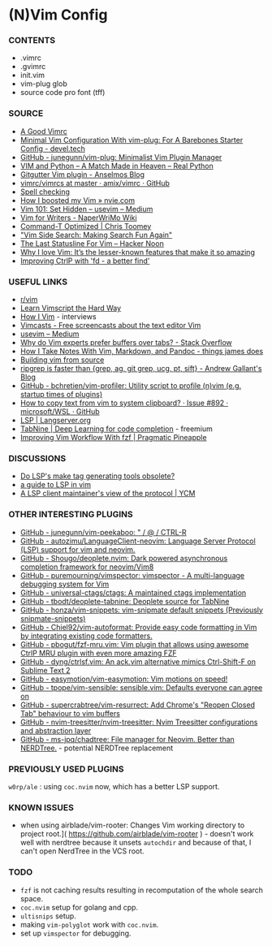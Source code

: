 # (N)Vim Config

### CONTENTS

* .vimrc
* .gvimrc
* init.vim
* vim-plug glob
* source code pro font (tff)

### SOURCE

* [A Good Vimrc]( https://web.archive.org/web/20180603131820/https://dougblack.io/words/a-good-vimrc.html )
* [Minimal Vim Configuration With vim-plug: For A Barebones Starter Config - devel.tech]( https://devel.tech/snippets/n/vIMmz8vZ/minimal-vim-configuration-with-vim-plug/#putting-it-all-together )
* [GitHub - junegunn/vim-plug: Minimalist Vim Plugin Manager]( https://github.com/junegunn/vim-plug )
* [VIM and Python – A Match Made in Heaven – Real Python]( https://realpython.com/blog/python/vim-and-python-a-match-made-in-heaven/ )
* [Gitgutter Vim plugin - Anselmos Blog]( https://witkowskibartosz.com/blog/gitgutter-vim-plugin.html )
* [vimrc/vimrcs at master · amix/vimrc · GitHub]( https://github.com/amix/vimrc/tree/master/vimrcs )
* [Spell checking]( https://vimcasts.org/episodes/spell-checking/ )
* [How I boosted my Vim &raquo; nvie.com]( https://nvie.com/posts/how-i-boosted-my-vim/ )
* [Vim 101: Set Hidden – usevim – Medium]( https://medium.com/usevim/vim-101-set-hidden-f78800142855 )
* [Vim for Writers - NaperWriMo Wiki]( https://naperwrimo.org/wiki/index.php?title=Vim_for_Writers )
* [Command-T Optimized | Chris Toomey]( https://ctoomey.com/writing/command-t-optimized/ )
* ["Vim Side Search: Making Search Fun Again"]( https://ddrscott.github.io/blog/2016/side-search/ )
* [The Last Statusline For Vim – Hacker Noon]( https://hackernoon.com/the-last-statusline-for-vim-a613048959b2 )
* [Why I love Vim: It’s the lesser-known features that make it so amazing]( https://medium.freecodecamp.org/learn-linux-vim-basic-features-19134461ab85 )
* [Improving CtrlP with 'fd - a better find']( https://bluz71.github.io/2017/10/26/turbocharge-the-ctrlp-vim-plugin.html )

### USEFUL LINKS

* [r/vim]( https://reddit.com/r/vim )
* [Learn Vimscript the Hard Way]( http://learnvimscriptthehardway.stevelosh.com/ )
* [How I Vim]( http://howivim.com/ ) - interviews
* [Vimcasts - Free screencasts about the text editor Vim]( http://vimcasts.org/ )
* [usevim – Medium]( https://medium.com/usevim ) 
* [Why do Vim experts prefer buffers over tabs? - Stack Overflow]( https://stackoverflow.com/questions/26708822/why-do-vim-experts-prefer-buffers-over-tabs/26745051 )
* [How I Take Notes With Vim, Markdown, and Pandoc   - things james does]( https://jamesbvaughan.com/markdown-pandoc-notes/ )
* [Building vim from source]( https://github.com/Valloric/YouCompleteMe/wiki/Building-Vim-from-source )
* [ripgrep is faster than {grep, ag, git grep, ucg, pt, sift} - Andrew Gallant&#39;s Blog]( https://blog.burntsushi.net/ripgrep/ )
* [GitHub - bchretien/vim-profiler: Utility script to profile (n)vim (e.g. startup times of plugins)]( https://github.com/bchretien/vim-profiler )
* [How to copy text from vim to system clipboard? · Issue #892 · microsoft/WSL · GitHub]( https://github.com/Microsoft/WSL/issues/892 )
* [LSP | Langserver.org]( https://langserver.org/ )
* [TabNine | Deep Learning for code completion]( https://www.tabnine.com/ ) - freemium
* [Improving Vim Workflow With fzf | Pragmatic Pineapple]( https://pragmaticpineapple.com/improving-vim-workflow-with-fzf/ )

### DISCUSSIONS

* [Do LSP's make tag generating tools obsolete?]( https://www.reddit.com/r/vim/comments/fj9tsz/do_lsps_make_tag_generating_tools_obsolete/ )
* [a guide to LSP in vim]( https://old.reddit.com/r/vim/comments/b33lc1/a_guide_to_lsp_auto_completion_in_vim/#eix8cuk )
* [A LSP client maintainer's view of the protocol | YCM]( https://www.reddit.com/r/vim/comments/b3yzq4/a_lsp_client_maintainers_view_of_the_lsp_protocol/ )

### OTHER INTERESTING PLUGINS
 
* [GitHub - junegunn/vim-peekaboo: " / @ / CTRL-R]( https://github.com/junegunn/vim-peekaboo )
* [GitHub - autozimu/LanguageClient-neovim: Language Server Protocol (LSP) support for vim and neovim.]( https://github.com/autozimu/LanguageClient-neovim )
* [GitHub - Shougo/deoplete.nvim: Dark powered asynchronous completion framework for neovim/Vim8]( https://github.com/Shougo/deoplete.nvim )
* [GitHub - puremourning/vimspector: vimspector - A multi-language debugging system for Vim]( https://github.com/puremourning/vimspector )
* [GitHub - universal-ctags/ctags: A maintained ctags implementation]( https://github.com/universal-ctags/ctags )
* [GitHub - tbodt/deoplete-tabnine: Deoplete source for TabNine]( https://github.com/tbodt/deoplete-tabnine )
* [GitHub - honza/vim-snippets: vim-snipmate default snippets (Previously snipmate-snippets)]( https://github.com/honza/vim-snippets )
* [GitHub - Chiel92/vim-autoformat: Provide easy code formatting in Vim by integrating existing code formatters.]( https://github.com/Chiel92/vim-autoformat )
* [GitHub - pbogut/fzf-mru.vim: Vim plugin that allows using awesome CtrlP MRU plugin with even more amazing FZF]( https://github.com/pbogut/fzf-mru.vim )
* [GitHub - dyng/ctrlsf.vim: An ack.vim alternative mimics Ctrl-Shift-F on Sublime Text 2]( https://github.com/dyng/ctrlsf.vim )
* [GitHub - easymotion/vim-easymotion: Vim motions on speed!]( https://github.com/easymotion/vim-easymotion )
* [GitHub - tpope/vim-sensible: sensible.vim: Defaults everyone can agree on]( https://github.com/tpope/vim-sensible )
* [GitHub - supercrabtree/vim-resurrect: Add Chrome's "Reopen Closed Tab" behaviour to vim buffers]( https://github.com/supercrabtree/vim-resurrect )
* [GitHub - nvim-treesitter/nvim-treesitter: Nvim Treesitter configurations and abstraction layer]( https://github.com/nvim-treesitter/nvim-treesitter ) 
* [GitHub - ms-jpq/chadtree: File manager for Neovim. Better than NERDTree.]( https://github.com/ms-jpq/chadtree ) - potential NERDTree replacement

### PREVIOUSLY USED PLUGINS

`w0rp/ale` : using `coc.nvim` now, which has a better LSP support.


### KNOWN ISSUES

* when using airblade/vim-rooter: Changes Vim working directory to project root.]( https://github.com/airblade/vim-rooter ) - doesn't work well with nerdtree because it unsets `autochdir` and because of that, I can't open NerdTree in the VCS root.


### TODO

* `fzf` is not caching results resulting in recomputation of the whole search space.
* `coc.nvim` setup for golang and cpp.
* `ultisnips` setup.
* making `vim-polyglot` work with `coc.nvim`.
* set up `vimspector` for debugging.
